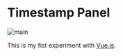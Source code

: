 # Timestamp Panel

![main](https://github.com/chuhlomin/timestamp/workflows/main/badge.svg)

This is my fist experiment with [Vue.js](https://vuejs.org).
